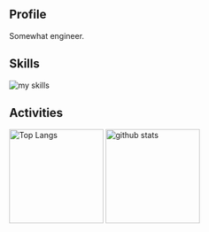 ## Profile

Somewhat engineer.

## Skills

<img alt="my skills" src="https://skillicons.dev/icons?theme=dark&perline=5&i=aws,docker,terraform,ansible,vscode,bash,python,go,java,c,nextjs,react,typescript,html,css" />
<br>

## Activities

<div align="left"> 
  <img alt="Top Langs" height="170px" src="https://github-readme-stats.vercel.app/api?username=namusour0763&theme=vue-dark&layout=compact" />
  <img alt="github stats" height="170px" src="https://github-readme-stats.vercel.app/api/top-langs/?username=namusour0763&theme=vue-dark&layout=compact" />
</div>
